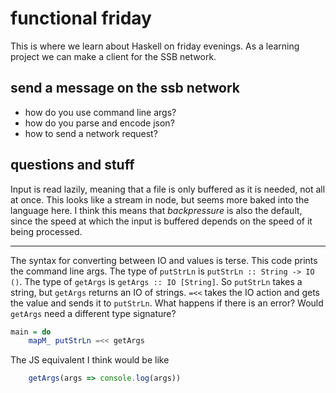 # functional friday

This is where we learn about Haskell on friday evenings. As a learning project we can make a client for the SSB network.

## send a message on the ssb network

* how do you use command line args?
* how do you parse and encode json?
* how to send a network request?


## questions and stuff

Input is read lazily, meaning that a file is only buffered as it is needed, not all at once. This looks like a stream in node, but seems more baked into the language here. I think this means that *backpressure* is also the default, since the speed at which the input is buffered depends on the speed of it being processed.

----------------------------------------

The syntax for converting between IO and values is terse. This code prints the command line args. The type of `putStrLn` is `putStrLn :: String -> IO ()`. The type of `getArgs` is `getArgs :: IO [String]`. So `putStrLn` takes a string, but `getArgs` returns an IO of strings. `=<<` takes the IO action and gets the value and sends it to `putStrLn`. What happens if there is an error? Would `getArgs` need a different type signature?

```haskell
main = do
    mapM_ putStrLn =<< getArgs
```

The JS equivalent I think would be like

```js
    getArgs(args => console.log(args))
```

